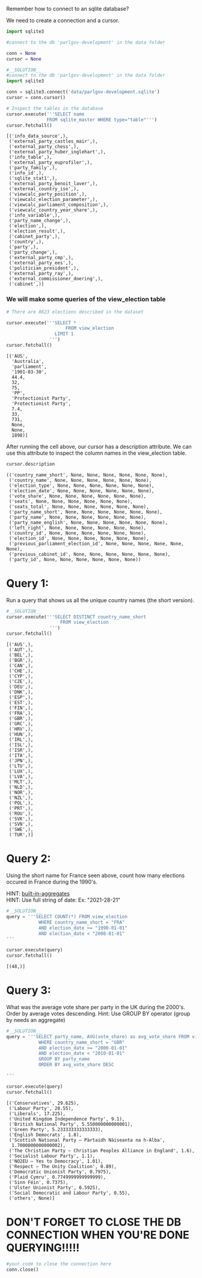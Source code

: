 Remember how to connect to an sqlite database?

We need to create a connection and a cursor.  


```python
import sqlite3

#connect to the db 'parlgov-development' in the data folder

conn = None
cursor = None
```


```python
#__SOLUTION__
#connect to the db 'parlgov-development' in the data folder
import sqlite3

conn = sqlite3.connect('data/parlgov-development.sqlite')
cursor = conn.cursor()
```


```python
# Inspect the tables in the database
cursor.execute('''SELECT name
               FROM sqlite_master WHERE type="table"''')
cursor.fetchall()
```




    [('info_data_source',),
     ('external_party_castles_mair',),
     ('external_party_chess',),
     ('external_party_huber_inglehart',),
     ('info_table',),
     ('external_party_euprofiler',),
     ('party_family',),
     ('info_id',),
     ('sqlite_stat1',),
     ('external_party_benoit_laver',),
     ('external_country_iso',),
     ('viewcalc_party_position',),
     ('viewcalc_election_parameter',),
     ('viewcalc_parliament_composition',),
     ('viewcalc_country_year_share',),
     ('info_variable',),
     ('party_name_change',),
     ('election',),
     ('election_result',),
     ('cabinet_party',),
     ('country',),
     ('party',),
     ('party_change',),
     ('external_party_cmp',),
     ('external_party_ees',),
     ('politician_president',),
     ('external_party_ray',),
     ('external_commissioner_doering',),
     ('cabinet',)]



### We will make some queries of the view_election table


```python
# There are 8623 elections described in the dataset

cursor.execute('''SELECT * 
                      FROM view_election 
                  LIMIT 1
                ''')
cursor.fetchall()
```




    [('AUS',
      'Australia',
      'parliament',
      '1901-03-30',
      44.4,
      32,
      75,
      'PP',
      'Protectionist Party',
      'Protectionist Party',
      7.4,
      33,
      731,
      None,
      None,
      1898)]



After running the cell above, our cursor has a description attribute. We can use this attribute to inspect the column names in the view_election table.


```python
cursor.description
```




    (('country_name_short', None, None, None, None, None, None),
     ('country_name', None, None, None, None, None, None),
     ('election_type', None, None, None, None, None, None),
     ('election_date', None, None, None, None, None, None),
     ('vote_share', None, None, None, None, None, None),
     ('seats', None, None, None, None, None, None),
     ('seats_total', None, None, None, None, None, None),
     ('party_name_short', None, None, None, None, None, None),
     ('party_name', None, None, None, None, None, None),
     ('party_name_english', None, None, None, None, None, None),
     ('left_right', None, None, None, None, None, None),
     ('country_id', None, None, None, None, None, None),
     ('election_id', None, None, None, None, None, None),
     ('previous_parliament_election_id', None, None, None, None, None, None),
     ('previous_cabinet_id', None, None, None, None, None, None),
     ('party_id', None, None, None, None, None, None))



# Query 1: 
Run a query that shows us all the unique country names (the short version).


```python
#__SOLUTION__
cursor.execute('''SELECT DISTINCT country_name_short 
                    FROM view_election 
                ''')
cursor.fetchall()
```




    [('AUS',),
     ('AUT',),
     ('BEL',),
     ('BGR',),
     ('CAN',),
     ('CHE',),
     ('CYP',),
     ('CZE',),
     ('DEU',),
     ('DNK',),
     ('ESP',),
     ('EST',),
     ('FIN',),
     ('FRA',),
     ('GBR',),
     ('GRC',),
     ('HRV',),
     ('HUN',),
     ('IRL',),
     ('ISL',),
     ('ISR',),
     ('ITA',),
     ('JPN',),
     ('LTU',),
     ('LUX',),
     ('LVA',),
     ('MLT',),
     ('NLD',),
     ('NOR',),
     ('NZL',),
     ('POL',),
     ('PRT',),
     ('ROU',),
     ('SVK',),
     ('SVN',),
     ('SWE',),
     ('TUR',)]



# Query 2: 

Using the short name for France seen above, count how many elections occured in France during the 1990's.

HINT: [built-in-aggregates](https://www.sqlite.org/lang_aggfunc.html)  
HINT: Use full string of date: Ex: "2021-28-21"


```python
#__SOLUTION__
query = '''SELECT COUNT(*) FROM view_election
            WHERE country_name_short = "FRA"
            AND election_date >= "1990-01-01"
            AND election_date < "2000-01-01"
'''

cursor.execute(query)
cursor.fetchall()
```




    [(48,)]



# Query 3: 

What was the average vote share per party in the UK during the 2000's.
Order by average votes descending.
Hint: Use GROUP BY operator (group by needs an aggregate)


```python
#__SOLUTION__
query = '''SELECT party_name, AVG(vote_share) as avg_vote_share FROM view_election
            WHERE country_name_short = "GBR"
            AND election_date >= "2000-01-01" 
            AND election_date < "2010-01-01" 
            GROUP BY party_name
            ORDER BY avg_vote_share DESC

'''

cursor.execute(query)
cursor.fetchall()
```




    [('Conservatives', 29.625),
     ('Labour Party', 28.55),
     ('Liberals', 17.225),
     ('United Kingdom Independence Party', 9.1),
     ('British National Party', 5.550000000000001),
     ('Green Party', 5.233333333333333),
     ('English Democrats', 1.8),
     ('Scottish National Party – Pàrtaidh Nàiseanta na h-Alba',
      1.7000000000000002),
     ('The Christian Party – Christian Peoples Alliance in England', 1.6),
     ('Socialist Labour Party', 1.1),
     ('NO2EU – Yes to Democracy', 1.01),
     ('Respect – The Unity Coalition', 0.89),
     ('Democratic Unionist Party', 0.7975),
     ('Plaid Cymru', 0.7749999999999999),
     ('Sinn Féin', 0.7375),
     ('Ulster Unionist Party', 0.5925),
     ('Social Democratic and Labour Party', 0.55),
     ('others', None)]



# DON'T FORGET TO CLOSE THE DB CONNECTION WHEN YOU'RE DONE QUERYING!!!!!


```python
#your code to close the connection here
conn.close()
```
